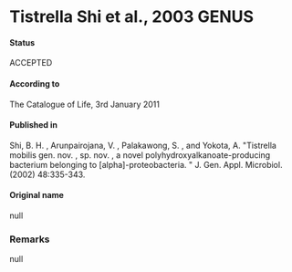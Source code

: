 # Tistrella Shi et al., 2003 GENUS

#### Status
ACCEPTED

#### According to
The Catalogue of Life, 3rd January 2011

#### Published in
Shi, B. H. , Arunpairojana, V. , Palakawong, S. , and Yokota, A. "Tistrella mobilis gen. nov. , sp. nov. , a novel polyhydroxyalkanoate-producing bacterium belonging to [alpha]-proteobacteria. " J. Gen. Appl. Microbiol. (2002) 48:335-343.

#### Original name
null

### Remarks
null